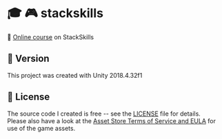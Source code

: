 # :mortar_board: :video_game: stackskills

:link: [Online course][tutorials] on StackSkills

## :memo: Version

This project was created with Unity 2018.4.32f1

## :page_with_curl: License

The source code I created is free -- see the [LICENSE](LICENSE) file for details.  
Please also have a look at the [Asset Store Terms of Service and EULA](https://unity3d.com/legal/as_terms) for use of the game assets.

[tutorials]: https://stackskills.com/p/game-hacking
